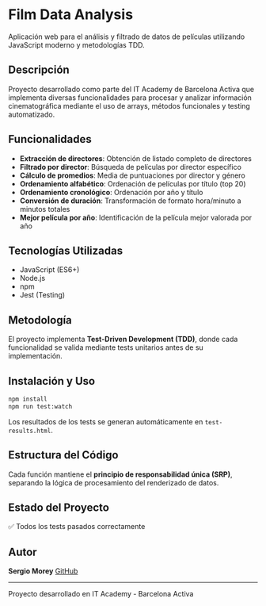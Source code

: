 # Film Data Analysis

Aplicación web para el análisis y filtrado de datos de películas utilizando JavaScript moderno y metodologías TDD.

## Descripción

Proyecto desarrollado como parte del IT Academy de Barcelona Activa que implementa diversas funcionalidades para procesar y analizar información cinematográfica mediante el uso de arrays, métodos funcionales y testing automatizado.

## Funcionalidades

- **Extracción de directores**: Obtención de listado completo de directores
- **Filtrado por director**: Búsqueda de películas por director específico
- **Cálculo de promedios**: Media de puntuaciones por director y género
- **Ordenamiento alfabético**: Ordenación de películas por título (top 20)
- **Ordenamiento cronológico**: Ordenación por año y título
- **Conversión de duración**: Transformación de formato hora/minuto a minutos totales
- **Mejor película por año**: Identificación de la película mejor valorada por año

## Tecnologías Utilizadas

- JavaScript (ES6+)
- Node.js
- npm
- Jest (Testing)

## Metodología

El proyecto implementa **Test-Driven Development (TDD)**, donde cada funcionalidad se valida mediante tests unitarios antes de su implementación.

## Instalación y Uso

```bash
npm install
npm run test:watch
```

Los resultados de los tests se generan automáticamente en `test-results.html`.

## Estructura del Código

Cada función mantiene el **principio de responsabilidad única (SRP)**, separando la lógica de procesamiento del renderizado de datos.

## Estado del Proyecto

✅ Todos los tests pasados correctamente

## Autor

**Sergio Morey**
[GitHub](https://github.com/sergio-416)

---

Proyecto desarrollado en IT Academy - Barcelona Activa
